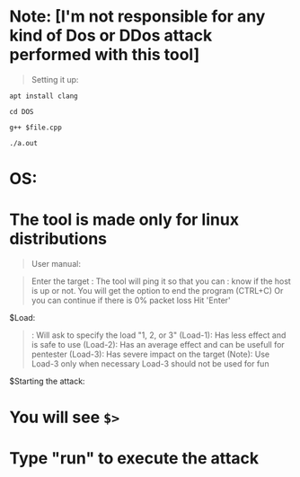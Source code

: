 # Note: [I'm not responsible for any kind of Dos or DDos attack performed with this tool]
 
> Setting it up:
>  
`apt install clang` 
>  
`cd DOS`
> 
`g++ $file.cpp`
> 
`./a.out`
> 
# OS:

# The tool is made only for linux distributions

> User manual:

> Enter the target
>: The tool will ping it so that you can
>: know if the host is up or not.
> You will get the option to end the
> program (CTRL+C)
> Or you can continue if there is 0% packet loss
> Hit  'Enter'

$Load:

>: Will ask to specify the load "1, 2, or 3"
> (Load-1): Has less effect and is safe to use
> (Load-2): Has an average effect and can be usefull for pentester
> (Load-3): Has severe impact on the target
> (Note): Use Load-3 only when necessary
> Load-3 should not be used for fun

$Starting the attack:

# You will see  `$>`
# Type "run" to execute the attack

